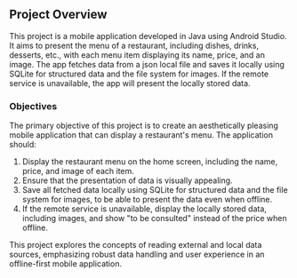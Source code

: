 ## Project Overview 
This project is a mobile application developed in Java using Android Studio.
It aims to present the menu of a restaurant, including dishes, drinks, desserts, etc., 
with each menu item displaying its name, price, and an image.
The app fetches data from a json local file and saves it locally using SQLite for structured data
and the file system for images. 
If the remote service is unavailable, the app will present the locally stored data.

### Objectives
The primary objective of this project is to create an aesthetically pleasing mobile application that can display a restaurant's menu. The application should:

1. Display the restaurant menu on the home screen, including the name, price, and image of each item.
2. Ensure that the presentation of data is visually appealing.
3. Save all fetched data locally using SQLite for structured data and the file system for images, to be able to present the data even when offline.
4. If the remote service is unavailable, display the locally stored data, including images, and show "to be consulted" instead of the price when offline.

This project explores the concepts of reading external and local data sources, emphasizing robust data handling and user experience in an offline-first mobile application.
